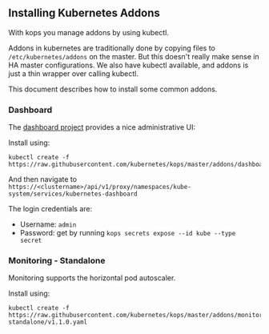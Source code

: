 ## Installing Kubernetes Addons

With kops you manage addons by using kubectl.

Addons in kubernetes are traditionally done by copying files to `/etc/kubernetes/addons` on the master.  But this
doesn't really make sense in HA master configurations.  We also have kubectl available, and addons is just a thin
wrapper over calling kubectl.

This document describes how to install some common addons.

### Dashboard

The [dashboard project](https://github.com/kubernetes/dashboard) provides a nice administrative UI:

Install using:
```
kubectl create -f https://raw.githubusercontent.com/kubernetes/kops/master/addons/dashboard/v1.1.0.yaml
```

And then navigate to `https://<clustername>/api/v1/proxy/namespaces/kube-system/services/kubernetes-dashboard`

The login credentials are:

* Username: `admin`
* Password: get by running `kops secrets expose --id kube --type secret`


### Monitoring - Standalone

Monitoring supports the horizontal pod autoscaler.

Install using:
```
kubectl create -f https://raw.githubusercontent.com/kubernetes/kops/master/addons/monitoring-standalone/v1.1.0.yaml
```
